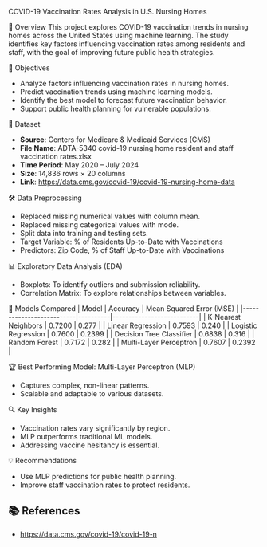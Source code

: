 COVID-19 Vaccination Rates Analysis in U.S. Nursing Homes

 📌 Overview
This project explores COVID-19 vaccination trends in nursing homes across the United States using machine learning. The study identifies key factors influencing vaccination rates among residents and staff, with the goal of improving future public health strategies.

🎯 Objectives
- Analyze factors influencing vaccination rates in nursing homes.
- Predict vaccination trends using machine learning models.
- Identify the best model to forecast future vaccination behavior.
- Support public health planning for vulnerable populations.

📂 Dataset
- **Source**: Centers for Medicare & Medicaid Services (CMS)
- **File Name**: ADTA-5340 covid-19 nursing home resident and staff vaccination rates.xlsx
- **Time Period**: May 2020 – July 2024
- **Size**: 14,836 rows × 20 columns
- **Link**: https://data.cms.gov/covid-19/covid-19-nursing-home-data

🛠️ Data Preprocessing
- Replaced missing numerical values with column mean.
- Replaced missing categorical values with mode.
- Split data into training and testing sets.
- Target Variable: % of Residents Up-to-Date with Vaccinations
- Predictors: Zip Code, % of Staff Up-to-Date with Vaccinations

 📊 Exploratory Data Analysis (EDA)
- Boxplots: To identify outliers and submission reliability.
- Correlation Matrix: To explore relationships between variables.

🤖 Models Compared
| Model                    | Accuracy | Mean Squared Error (MSE) |
|--------------------------|----------|---------------------------|
| K-Nearest Neighbors      | 0.7200   | 0.277                     |
| Linear Regression        | 0.7593   | 0.240                     |
| Logistic Regression      | 0.7600   | 0.2399                    |
| Decision Tree Classifier | 0.6838   | 0.316                     |
| Random Forest            | 0.7172   | 0.282                     |
| Multi-Layer Perceptron   | 0.7607   | 0.2392                    |

🏆 Best Performing Model: Multi-Layer Perceptron (MLP)
- Captures complex, non-linear patterns.
- Scalable and adaptable to various datasets.

🔍 Key Insights
- Vaccination rates vary significantly by region.
- MLP outperforms traditional ML models.
- Addressing vaccine hesitancy is essential.

 💡 Recommendations
- Use MLP predictions for public health planning.
- Improve staff vaccination rates to protect residents.

## 📚 References
- https://data.cms.gov/covid-19/covid-19-n
